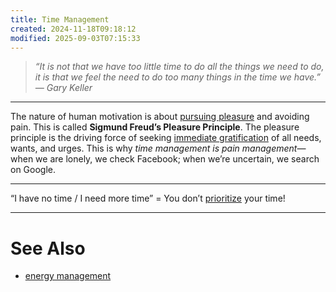 ```yaml
---
title: Time Management
created: 2024-11-18T09:18:12
modified: 2025-09-03T07:15:33
---
```


> _“It is not that we have too little time to do all the things we need to do, it is that we feel the need to do too many things in the time we have.” — Gary Keller_

---

The nature of human motivation is about [pursuing pleasure](dopamine.md) and avoiding pain. This is called **Sigmund Freud’s Pleasure Principle**. The pleasure principle is the driving force of seeking [immediate gratification](instant-gratification.md) of all needs, wants, and urges. This is why _time management is pain management_—when we are lonely, we check Facebook; when we’re uncertain, we search on Google.

---

“I have no time / I need more time” = You don’t [prioritize](Prioritization.md) your time!

---

# See Also

* [energy management](energy-management.md)
